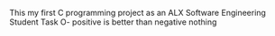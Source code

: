 This my first C programming project as an ALX Software Engineering Student
Task O- positive is better than negative nothing

